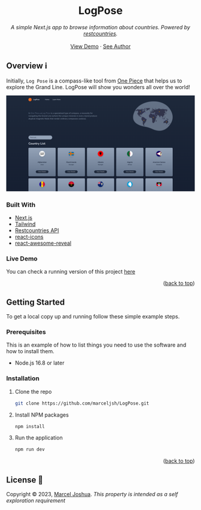 <a name="readme-top"></a>

<br />
<div align="center">
  <h1 align="center">LogPose</h1>

  <p align="center">
    <em>A simple Next.js app to browse information about countries. Powered by <a href="https://restcountries.com">restcountries</a>.</em>
    <br />
    <br />
    <a href="https://logpose.vercel.app">View Demo</a>
    ·
    <a href="https://linkedin.com/in/marceljsh">See Author</a>
  </p>
</div>

<!-- ABOUT THE PROJECT -->
## Overview ℹ️

Initially, `Log Pose` is a compass-like tool from <a href="https://onepiece.fandom.com/wiki/One_Piece">One Piece</a> that helps us to explore the Grand Line. LogPose will show you wonders all over the world!


![Project Overview](misc/overview.png)

### Built With

* [Next.js](https://nextjs.org/)
* [Tailwind](https://tailwindcss.com/)
* [Restcountries API](https://restcountries.com/)
* [react-icons](https://www.npmjs.com/package/react-icons)
* [react-awesome-reveal](https://www.npmjs.com/package/react-awesome-reveal)

<!-- LIVE DEMO -->
### Live Demo

You can check a running version of this project <a href="https://logpose.vercel.app">here</a>

<p align="right">(<a href="#readme-top">back to top</a>)</p>

<!-- GETTING STARTED -->
## Getting Started

To get a local copy up and running follow these simple example steps.

### Prerequisites

This is an example of how to list things you need to use the software and how to install them.

* Node.js 16.8 or later

### Installation

1. Clone the repo
   ```bash
   git clone https://github.com/marceljsh/LogPose.git
   ```
2. Install NPM packages
   ```bash
   npm install
   ```
2. Run the application
   ```bash
   npm run dev
   ```

<p align="right">(<a href="#readme-top">back to top</a>)</p>

## License 📜

Copyright © 2023, [Marcel Joshua](https://github.com/marceljsh). _This property is intended as a self exploration requirement_
